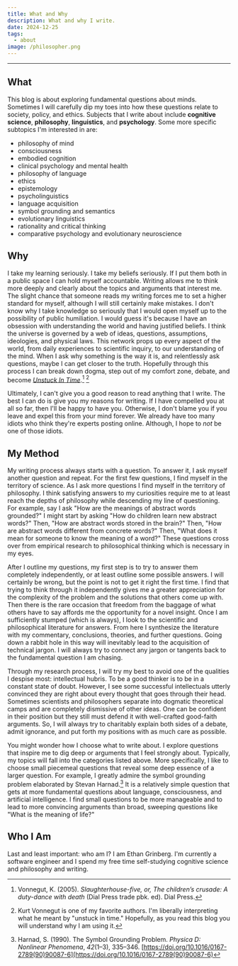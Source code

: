 ```yaml
---
title: What and Why
description: What and why I write.
date: 2024-12-25
tags:
  - about
image: /philosopher.png
---
```


---
## What
This blog is about exploring fundamental questions about minds. Sometimes I will carefully dip my toes into how these questions relate to society, policy, and ethics. Subjects that I write about include **cognitive science**, **philosophy**, **linguistics**, and **psychology**. Some more specific subtopics I'm interested in are: 
- philosophy of mind
- consciousness
- embodied cognition
- clinical psychology and mental health
- philosophy of language
- ethics
- epistemology
- psycholinguistics
- language acquisition
- symbol grounding and semantics
- evolutionary linguistics
- rationality and critical thinking
- comparative psychology and evolutionary neuroscience
## Why
I take my learning seriously. I take my beliefs seriously. If I put them both in a public space I can hold myself accountable. Writing allows me to think more deeply and clearly about the topics and arguments that interest me. The slight chance that someone reads my writing forces me to set a higher standard for myself, although I will still certainly make mistakes. I don't know why I take knowledge so seriously that I would open myself up to the possibility of public humiliation. I would guess it's because I have an obsession with understanding the world and having justified beliefs. I think the universe is governed by a web of ideas, questions, assumptions, ideologies, and physical laws. This network props up every aspect of the world, from daily experiences to scientific inquiry, to our understanding of the mind. When I ask why something is the way it is, and relentlessly ask questions, maybe I can get closer to the truth. Hopefully through this process I can break down dogma, step out of my comfort zone, debate, and become *[Unstuck In Time](https://unstuck-in-time.github.io/)*.[^1] [^2]

Ultimately, I can't give you a good reason to read anything that I write. The best I can do is give you my reasons for writing. If I have compelled you at all so far, then I'll be happy to have you. Otherwise, I don't blame you if you leave and expel this from your mind forever. We already have too many idiots who think they're experts posting online. Although, I hope to *not* be one of those idiots.
## My Method
My writing process always starts with a question. To answer it, I ask myself another question and repeat. For the first few questions, I find myself in the territory of science. As I ask more questions I find myself in the territory of philosophy. I think satisfying answers to my curiosities require me to at least reach the depths of philosophy while descending my line of questioning. For example, say I ask "How are the meanings of abstract words grounded?" I might start by asking "How do children learn new abstract words?" Then, "How are abstract words stored in the brain?" Then, "How are abstract words different from concrete words?" Then, "What does it mean for someone to know the meaning of a word?" These questions cross over from empirical research to philosophical thinking which is necessary in my eyes. 

After I outline my questions, my first step is to try to answer them completely independently, or at least outline some possible answers. I will certainly be wrong, but the point is not to get it right the first time. I find that trying to think through it independently gives me a greater appreciation for the complexity of the problem and the solutions that others come up with. Then there is the rare occasion that freedom from the baggage of what others have to say affords me the opportunity for a novel insight. Once I am sufficiently stumped (which is always), I look to the scientific and philosophical literature for answers. From here I synthesize the literature with my commentary, conclusions, theories, and further questions. Going down a rabbit hole in this way will inevitably lead to the acquisition of technical jargon. I will always try to connect any jargon or tangents back to the fundamental question I am chasing. 

Through my research process, I will try my best to avoid one of the qualities I despise most: intellectual hubris. To be a good thinker is to be in a constant state of doubt. However, I see some successful intellectuals utterly convinced they are right about every thought that goes through their head. Sometimes scientists and philosophers separate into dogmatic theoretical camps and are completely dismissive of other ideas. One can be confident in their position but they still must defend it with well-crafted good-faith arguments. So, I will always try to charitably explain both sides of a debate, admit ignorance, and put forth my positions with as much care as possible.

You might wonder how I choose what to write about. I explore questions that inspire me to dig deep or arguments that I feel strongly about. Typically, my topics will fall into the categories listed above. More specifically, I like to choose small piecemeal questions that reveal some deep essence of a larger question. For example, I greatly admire the symbol grounding problem elaborated by Stevan Harnad.[^3] It is a relatively simple question that gets at more fundamental questions about language, consciousness, and artificial intelligence. I find small questions to be more manageable and to lead to more convincing arguments than broad, sweeping questions like "What is the meaning of life?"
## Who I Am
Last and least important: who am I? I am Ethan Grinberg. I'm currently a software engineer and I spend my free time self-studying cognitive science and philosophy and writing.

[^1]: Vonnegut, K. (2005). _Slaughterhouse-five, or, The children’s crusade: A duty-dance with death_ (Dial Press trade pbk. ed). Dial Press.
[^2]: Kurt Vonnegut is one of my favorite authors. I'm liberally interpreting what he meant by "unstuck in time." Hopefully, as you read this blog you will understand why I am using it.
[^3]: Harnad, S. (1990). The Symbol Grounding Problem. _Physica D: Nonlinear Phenomena_, _42_(1–3), 335–346. [https://doi.org/10.1016/0167-2789(90)90087-6](https://doi.org/10.1016/0167-2789(90)90087-6)
